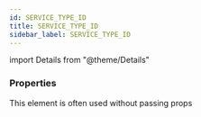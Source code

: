 ```yaml
---
id: SERVICE_TYPE_ID
title: SERVICE_TYPE_ID
sidebar_label: SERVICE_TYPE_ID
---
```


import Details from "@theme/Details"




### Properties

This element is often used without passing props


